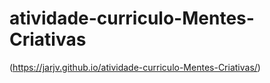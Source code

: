 # atividade-curriculo-Mentes-Criativas

(https://jarjv.github.io/atividade-curriculo-Mentes-Criativas/)
